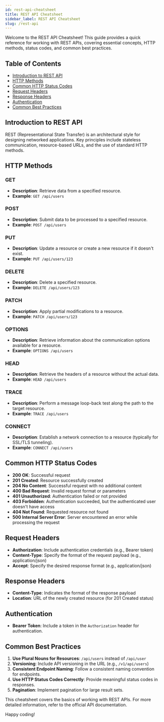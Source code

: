 ```yaml
---
id: rest-api-cheatsheet
title: REST API Cheatsheet
sidebar_label: REST API Cheatsheet
slug: /rest-api
---
```


Welcome to the REST API Cheatsheet! This guide provides a quick reference for working with REST APIs, covering essential concepts, HTTP methods, status codes, and common best practices.

## Table of Contents

- [Introduction to REST API](#introduction-to-rest-api)
- [HTTP Methods](#http-methods)
- [Common HTTP Status Codes](#common-http-status-codes)
- [Request Headers](#request-headers)
- [Response Headers](#response-headers)
- [Authentication](#authentication)
- [Common Best Practices](#common-best-practices)

## Introduction to REST API

REST (Representational State Transfer) is an architectural style for designing networked applications. Key principles include stateless communication, resource-based URLs, and the use of standard HTTP methods.

## HTTP Methods

### GET

- **Description**: Retrieve data from a specified resource.
- **Example**: `GET /api/users`

### POST

- **Description**: Submit data to be processed to a specified resource.
- **Example**: `POST /api/users`

### PUT

- **Description**: Update a resource or create a new resource if it doesn't exist.
- **Example**: `PUT /api/users/123`

### DELETE

- **Description**: Delete a specified resource.
- **Example**: `DELETE /api/users/123`

### PATCH

- **Description**: Apply partial modifications to a resource.
- **Example**: `PATCH /api/users/123`

### OPTIONS

- **Description**: Retrieve information about the communication options available for a resource.
- **Example**: `OPTIONS /api/users`

### HEAD

- **Description**: Retrieve the headers of a resource without the actual data.
- **Example**: `HEAD /api/users`

### TRACE

- **Description**: Perform a message loop-back test along the path to the target resource.
- **Example**: `TRACE /api/users`

### CONNECT

- **Description**: Establish a network connection to a resource (typically for SSL/TLS tunneling).
- **Example**: `CONNECT /api/users`

## Common HTTP Status Codes

- **200 OK**: Successful request
- **201 Created**: Resource successfully created
- **204 No Content**: Successful request with no additional content
- **400 Bad Request**: Invalid request format or parameters
- **401 Unauthorized**: Authentication failed or not provided
- **403 Forbidden**: Authentication succeeded, but the authenticated user doesn't have access
- **404 Not Found**: Requested resource not found
- **500 Internal Server Error**: Server encountered an error while processing the request

## Request Headers

- **Authorization**: Include authentication credentials (e.g., Bearer token)
- **Content-Type**: Specify the format of the request payload (e.g., application/json)
- **Accept**: Specify the desired response format (e.g., application/json)

## Response Headers

- **Content-Type**: Indicates the format of the response payload
- **Location**: URL of the newly created resource (for 201 Created status)

## Authentication

- **Bearer Token**: Include a token in the `Authorization` header for authentication.

## Common Best Practices

1. **Use Plural Nouns for Resources**: `/api/users` instead of `/api/user`
2. **Versioning**: Include API versioning in the URL (e.g., `/v1/api/users`)
3. **Consistent Endpoint Naming**: Follow a consistent naming convention for endpoints.
4. **Use HTTP Status Codes Correctly**: Provide meaningful status codes in responses.
5. **Pagination**: Implement pagination for large result sets.

This cheatsheet covers the basics of working with REST APIs. For more detailed information, refer to the official API documentation.

Happy coding!